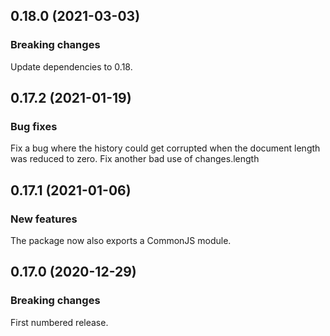 ## 0.18.0 (2021-03-03)

### Breaking changes

Update dependencies to 0.18.

## 0.17.2 (2021-01-19)

### Bug fixes

Fix a bug where the history could get corrupted when the document length was reduced to zero. Fix another bad use of changes.length

## 0.17.1 (2021-01-06)

### New features

The package now also exports a CommonJS module.

## 0.17.0 (2020-12-29)

### Breaking changes

First numbered release.

